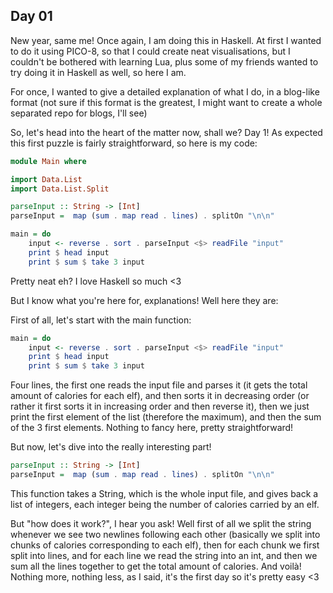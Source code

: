 ## Day 01

New year, same me! Once again, I am doing this in Haskell. At first I wanted
to do it using PICO-8, so that I could create neat visualisations, but I
couldn't be bothered with learning Lua, plus some of my friends wanted to try
doing it in Haskell as well, so here I am.

For once, I wanted to give a detailed explanation of what I do, in a blog-like
format (not sure if this format is the greatest, I might want to create a whole
separated repo for blogs, I'll see)

So, let's head into the heart of the matter now, shall we? Day 1! As expected
this first puzzle is fairly straightforward, so here is my code:

```hs
module Main where

import Data.List
import Data.List.Split

parseInput :: String -> [Int]
parseInput =  map (sum . map read . lines) . splitOn "\n\n"

main = do
    input <- reverse . sort . parseInput <$> readFile "input"
    print $ head input
    print $ sum $ take 3 input
```

Pretty neat eh? I love Haskell so much <3

But I know what you're here for, explanations! Well here they are:

First of all, let's start with the main function:
```hs
main = do
    input <- reverse . sort . parseInput <$> readFile "input"
    print $ head input
    print $ sum $ take 3 input
```
Four lines, the first one reads the input file and parses it (it gets the total
amount of calories for each elf), and then sorts it in decreasing order (or rather
it first sorts it in increasing order and then reverse it), then we just print
the first element of the list (therefore the maximum), and then the sum of the 3
first elements. Nothing to fancy here, pretty straightforward!

But now, let's dive into the really interesting part!
```hs
parseInput :: String -> [Int]
parseInput =  map (sum . map read . lines) . splitOn "\n\n"
```
This function takes a String, which is the whole input file, and gives back a list
of integers, each integer being the number of calories carried by an elf.

But "how does it work?", I hear you ask! Well first of all we split the string
whenever we see two newlines following each other (basically we split into chunks
of calories corresponding to each elf), then for each chunk we first split into
lines, and for each line we read the string into an int, and then we sum all the lines
together to get the total amount of calories. And voilà! Nothing more, nothing less,
as I said, it's the first day so it's pretty easy <3
